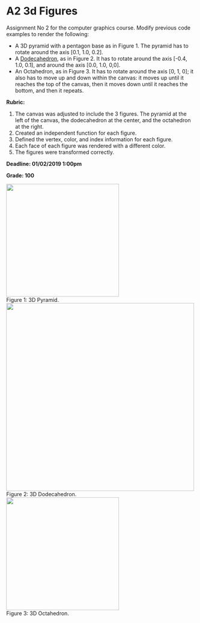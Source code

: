 # A2 3d Figures

Assignment No 2 for the computer graphics course. Modify previous code examples to render the following:

- A 3D pyramid with a pentagon base as in Figure 1. The pyramid has to rotate around the axis [0.1, 1.0, 0.2].
- A [Dodecahedron](https://en.wikipedia.org/wiki/Regular_dodecahedron), as in Figure 2. It has to rotate around the axis [-0.4, 1.0, 0.1], and around the axis [0.0, 1.0, 0,0].
- An Octahedron, as in Figure 3. It has to rotate around the axis [0, 1, 0]; it also has to move up and down within the canvas: it moves up until it reaches the top of the canvas, then it moves down until it reaches the bottom, and then it repeats.

**Rubric:**

1. The canvas was adjusted to include the 3 figures. The pyramid at the left of the canvas, the dodecahedron at the center, and the octahedron at the right.
2. Created an independent function for each figure.
3. Defined the vertex, color, and index information for each figure.
4. Each face of each figure was rendered with a different color.
5. The figures were transformed correctly.

**Deadline: 01/02/2019 1:00pm**

**Grade: 100**

<img src="Images/Pyramid.png" width="300">
<br/>Figure 1: 3D Pyramid.<br/>

<img src="Images/Dodecahedron.jpg" width="500">
<br/>Figure 2: 3D Dodecahedron.<br/>

<img src="Images/Octahedron.jpg" width="300">
<br/>Figure 3: 3D Octahedron.
